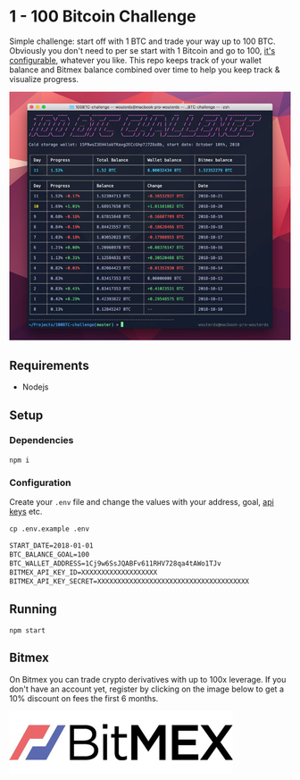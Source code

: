 # 1 - 100 Bitcoin Challenge

Simple challenge: start off with 1 BTC and trade your way up to 100 BTC. Obviously you don't need to per se start with 1 Bitcoin and go to 100, [it's configurable](#configuration), whatever you like. This repo keeps track of your wallet balance and Bitmex balance combined over time to help you keep track & visualize progress.

![Screenshot](resources/images/screenshot.jpg?raw=true)

## Requirements

- Nodejs

## Setup

### Dependencies

```shell
npm i
```

### Configuration

Create your `.env` file and change the values with your address, goal, [api keys](https://www.bitmex.com/app/apiKeys) etc.

```shell
cp .env.example .env
```

```text
START_DATE=2018-01-01
BTC_BALANCE_GOAL=100
BTC_WALLET_ADDRESS=1Cj9w6SsJQABFv611RHV728qa4tAWo1TJv
BITMEX_API_KEY_ID=XXXXXXXXXXXXXXXXXXX
BITMEX_API_KEY_SECRET=XXXXXXXXXXXXXXXXXXXXXXXXXXXXXXXXXXXXXX
```

## Running

```shell
npm start
```

## Bitmex

On Bitmex you can trade crypto derivatives with up to 100x leverage. If you don't have an account yet, register by clicking on the image below to get a 10% discount on fees the first 6 months.

[![Screenshot](resources/images/bitmex-logo.jpg?raw=true)](https://www.bitmex.com/register/L75Mds)
